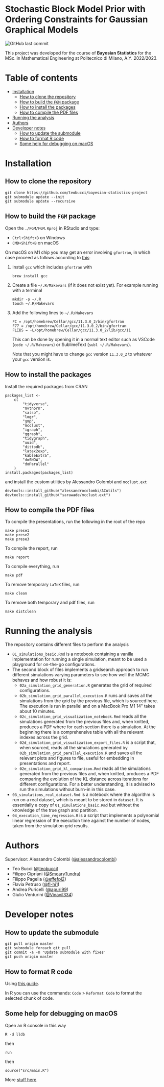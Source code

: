 <!-- omit from toc -->
# Stochastic Block Model Prior with Ordering Constraints for Gaussian Graphical Models

![GitHub last commit](https://img.shields.io/github/last-commit/teobucci/CNN-Plants-Classifier?logo=github)

This project was developed for the course of **Bayesian Statistics** for the MSc. in Mathematical Engineering at Politecnico di Milano, A.Y. 2022/2023.

<!-- omit from toc -->
# Table of contents

- [Installation](#installation)
  - [How to clone the repository](#how-to-clone-the-repository)
  - [How to build the `FGM` package](#how-to-build-the-fgm-package)
  - [How to install the packages](#how-to-install-the-packages)
  - [How to compile the PDF files](#how-to-compile-the-pdf-files)
- [Running the analysis](#running-the-analysis)
- [Authors](#authors)
- [Developer notes](#developer-notes)
  - [How to update the submodule](#how-to-update-the-submodule)
  - [How to format R code](#how-to-format-r-code)
  - [Some help for debugging on macOS](#some-help-for-debugging-on-macos)


# Installation

## How to clone the repository

```
git clone https://github.com/teobucci/bayesian-statistics-project
git submodule update --init
git submodule update --recursive
```

## How to build the `FGM` package

Open the `./FGM/FGM.Rproj` in RStudio and type:

- `Ctrl+Shift+B` on Windows
- `CMD+Shift+B` on macOS

On macOS on M1 chip you may get an error involving `gfortran`, in which case proceed as follows according to [this](https://stackoverflow.com/a/72997915/16222204):

1. Install `gcc` which includes `gfortran` with
   ```
   brew install gcc
   ```
2. Create a file `~/.R/Makevars` (if it does not exist yet). For example running with a terminal
    ```
    mkdir -p ~/.R
    touch ~/.R/Makevars
    ```
3. Add the following lines to `~/.R/Makevars`
    ```
    FC = /opt/homebrew/Cellar/gcc/11.3.0_2/bin/gfortran
    F77 = /opt/homebrew/Cellar/gcc/11.3.0_2/bin/gfortran
    FLIBS = -L/opt/homebrew/Cellar/gcc/11.3.0_2/lib/gcc/11
    ```
    This can be done by opening it in a normal text editor such as VSCode (`code ~/.R/Makevars`) or SublimeText (`subl ~/.R/Makevars`).
    
    Note that you might have to change `gcc` version `11.3.0_2` to whatever your `gcc` version is.

## How to install the packages

Install the required packages from CRAN

```
packages_list <-
    c(
        "tidyverse",
        "mvtnorm",
        "salso",
        "logr",
        "gmp",
        "mcclust",
        "igraph",
        "ggraph",
        "tidygraph",
        "uuid",
        "dittodb",
        "latex2exp",
        "kableExtra",
        "doSNOW",
        "doParallel"
    )
install.packages(packages_list)
```

and install the custom utilities by Alessandro Colombi and `mcclust.ext`

```
devtools::install_github("alessandrocolombi/ACutils")
devtools::install_github("sarawade/mcclust.ext")
```

## How to compile the PDF files

To compile the presentations, run the following in the root of the repo

```
make prese1
make prese2
make prese3
```

To compile the report, run

```
make report
```

To compile everything, run

```
make pdf
```

To remove temporary `LaTeX` files, run

```
make clean
```

To remove both temporary and pdf files, run

```
make distclean
```

# Running the analysis

The repository contains different files to perform the analysis

- `01_simulations_basic.Rmd` is a notebook containing a vanilla implementation for running a single simulation, meant to be used a playground for on-the-go configurations.
- The second block of files implements a gridsearch approach to run different simulations varying parameters to see how well the MCMC behaves and how robust it is:
  - `02a_simulation_grid_generation.R` generates the grid of required configurations.
  - `02b_simulation_grid_parallel_execution.R` runs and saves all the simulations from the grid by the previous file, which is sourced here. The execution is run in parallel and on a MacBook Pro M1 14" takes about 10 minutes.
  - `02c_simulation_grid_visualization_notebook.Rmd` reads all the simulations generated from the previous files and, when knitted, produces a PDF where for each section there is a simulation. At the beginning there is a comprehensive table with all the relevant indexes across the grid.
  - `02d_simulation_grid_visualization_export_files.R` is a script that, when sourced, reads all the simulations generated by `02b_simulation_grid_parallel_execution.R` and saves all the relevant plots and figures to file, useful for embedding in presentations and report.
  - `02e_simulation_grid_kl_comparison.Rmd` reads all the simulations generated from the previous files and, when knitted, produces a PDF comparing the evolution of the KL distance across iterations for different configurations. For a better understanding, it is advised to run the simulations without burn-in in this case. 
- `03_simulations_real_dataset.Rmd` is a notebook where the algorithm is run on a real dataset, which is meant to be stored in `dataset`. It is essentially a copy of `01_simulations_basic.Rmd` but without the knowledge of the true graph and partition.
- `04_execution_time_regression.R` is a script that implements a polynomial linear regression of the execution time against the number of nodes, taken from the simulation grid results.

# Authors

Supervisor: Alessandro Colombi ([@alessandrocolombi](https://github.com/alessandrocolombi))

- Teo Bucci ([@teobucci](https://github.com/teobucci))
- Filippo Cipriani ([@SmearyTundra](https://github.com/SmearyTundra))
- Filippo Pagella ([@effefpi2](https://github.com/effefpi2))
- Flavia Petruso ([@fl-hi1](https://github.com/fl-hi1))
- Andrea Puricelli ([@apuri99](https://github.com/apuri99))
- Giulio Venturini ([@Vinavil334](https://github.com/Vinavil334))

# Developer notes

## How to update the submodule

```
git pull origin master
git submodule foreach git pull
git commit -a -m 'Update submodule with fixes'
git push origin master
```

## How to format R code

Using [this guide](https://bookdown.org/dli/rguide/r-style-guide.html).

In R you can use the commands: `Code` > `Reformat Code` to format the selected chunk of code.

## Some help for debugging on macOS

Open an R console in this way
```
R -d lldb
```
then
```
run
```
then
```
source("src/main.R")
```

More [stuff here](https://blog.davisvaughan.com/posts/2019-04-05-debug-r-package-with-cpp/).

